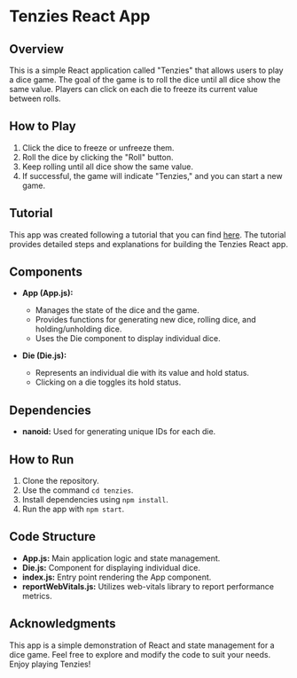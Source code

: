 # Tenzies React App

## Overview
This is a simple React application called "Tenzies" that allows users to play a dice game. The goal of the game is to roll the dice until all dice show the same value. Players can click on each die to freeze its current value between rolls.

## How to Play
1. Click the dice to freeze or unfreeze them.
2. Roll the dice by clicking the "Roll" button.
3. Keep rolling until all dice show the same value.
4. If successful, the game will indicate "Tenzies," and you can start a new game.

## Tutorial
This app was created following a tutorial that you can find [here](#your-tutorial-link). The tutorial provides detailed steps and explanations for building the Tenzies React app.

## Components
- **App (App.js):**
  - Manages the state of the dice and the game.
  - Provides functions for generating new dice, rolling dice, and holding/unholding dice.
  - Uses the Die component to display individual dice.
  
- **Die (Die.js):**
  - Represents an individual die with its value and hold status.
  - Clicking on a die toggles its hold status.

## Dependencies
- **nanoid:** Used for generating unique IDs for each die.
  
## How to Run
1. Clone the repository.
2. Use the command `cd tenzies`.
3. Install dependencies using `npm install`.
4. Run the app with `npm start`.

## Code Structure
- **App.js:** Main application logic and state management.
- **Die.js:** Component for displaying individual dice.
- **index.js:** Entry point rendering the App component.
- **reportWebVitals.js:** Utilizes web-vitals library to report performance metrics.

## Acknowledgments
This app is a simple demonstration of React and state management for a dice game. Feel free to explore and modify the code to suit your needs. Enjoy playing Tenzies!
